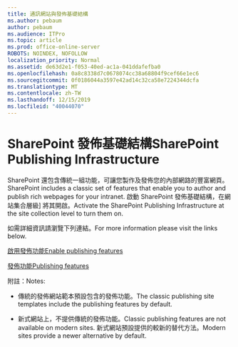 ```yaml
---
title: 通訊網站與發佈基礎結構
ms.author: pebaum
author: pebaum
ms.audience: ITPro
ms.topic: article
ms.prod: office-online-server
ROBOTS: NOINDEX, NOFOLLOW
localization_priority: Normal
ms.assetid: de63d2e1-f053-40ed-ac1a-041ddafefba0
ms.openlocfilehash: 0a8c8338d7c0678074cc38a68804f9cef66e1ec6
ms.sourcegitcommit: 0f0186044a3597e42ad14c32ca58e7224344dcfa
ms.translationtype: MT
ms.contentlocale: zh-TW
ms.lasthandoff: 12/15/2019
ms.locfileid: "40044070"
---
```

# <a name="sharepoint-publishing-infrastructure"></a><span data-ttu-id="60349-102">SharePoint 發佈基礎結構</span><span class="sxs-lookup"><span data-stu-id="60349-102">SharePoint Publishing Infrastructure</span></span>


<span data-ttu-id="60349-103">SharePoint 還包含傳統一組功能，可讓您製作及發佈您的內部網路的豐富網頁。</span><span class="sxs-lookup"><span data-stu-id="60349-103">SharePoint includes a classic set of features that enable you to author and publish rich webpages for your intranet.</span></span> <span data-ttu-id="60349-104">啟動 SharePoint 發佈基礎結構，在網站集合層級] 將其開啟。</span><span class="sxs-lookup"><span data-stu-id="60349-104">Activate the SharePoint Publishing Infrastructure at the site collection level to turn them on.</span></span>

<span data-ttu-id="60349-105">如需詳細資訊請瀏覽下列連結。</span><span class="sxs-lookup"><span data-stu-id="60349-105">For more information please visit the links below.</span></span>

[<span data-ttu-id="60349-106">啟用發佈功能</span><span class="sxs-lookup"><span data-stu-id="60349-106">Enable publishing features</span></span>](https://support.office.com/article/Enable-publishing-features-479677A6-8B33-4AC7-907D-071C1C7E4518)

[<span data-ttu-id="60349-107">發佈功能</span><span class="sxs-lookup"><span data-stu-id="60349-107">Publishing features</span></span>](https://support.office.com/article/Features-enabled-in-a-SharePoint-Online-publishing-site-3AB3810C-3C2C-4361-9D0E-0CBE666EA0B0?wt.mc_id=O365_Portal_MMaven#__toc336865553)

<span data-ttu-id="60349-108">附註：</span><span class="sxs-lookup"><span data-stu-id="60349-108">Notes:</span></span>

- <span data-ttu-id="60349-109">傳統的發佈網站範本預設包含的發佈功能。</span><span class="sxs-lookup"><span data-stu-id="60349-109">The classic publishing site templates include the publishing features by default.</span></span>

- <span data-ttu-id="60349-110">新式網站上，不提供傳統的發佈功能。</span><span class="sxs-lookup"><span data-stu-id="60349-110">Classic publishing features are not available on modern sites.</span></span> <span data-ttu-id="60349-111">新式網站預設提供的較新的替代方法。</span><span class="sxs-lookup"><span data-stu-id="60349-111">Modern sites provide a newer alternative by default.</span></span>

